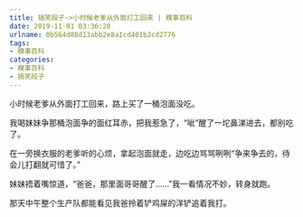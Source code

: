 ```yaml
---
title: 搞笑段子->小时候老爹从外面打工回来 | 糗事百科
date: 2019-11-01 03:36:28
urlname: 0b564d88d13abb2e8a1cd401b2cd2776
tags: 
- 糗事百科
categories:
- 糗事百科
- 搞笑段子
---
```

小时候老爹从外面打工回来，路上买了一桶泡面没吃。

我喝妹妹争那桶泡面争的面红耳赤，把我惹急了，“呲”醒了一坨鼻涕进去，都别吃了。

在一旁换衣服的老爹听的心烦，拿起泡面就走，边吃边骂骂咧咧“争来争去的，待会儿打翻就可惜了。”

妹妹捂着嘴惊道，“爸爸，那里面哥哥醒了……”我一看情况不妙，转身就跑。

那天中午整个生产队都能看见我爸拎着铲鸡屎的洋铲追着我打。


